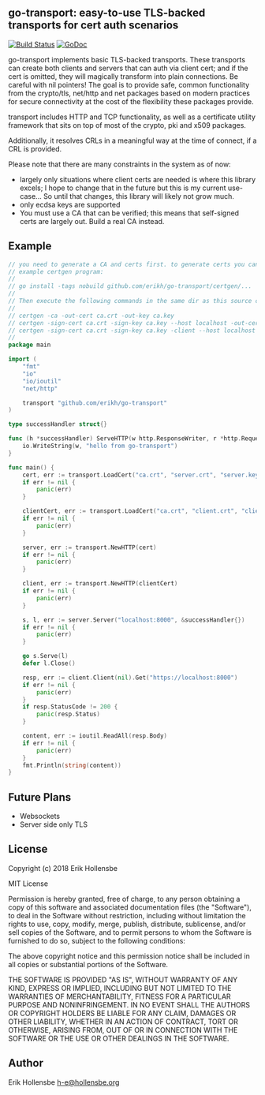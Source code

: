 ## go-transport: easy-to-use TLS-backed transports for cert auth scenarios

[![Build Status](https://travis-ci.org/erikh/go-transport.svg?branch=master)](https://travis-ci.org/erikh/go-transport) [![GoDoc](https://godoc.org/github.com/erikh/go-transport?status.svg)](https://godoc.org/github.com/erikh/go-transport)

go-transport implements basic TLS-backed transports. These transports can
create both clients and servers that can auth via client cert; and if the cert
is omitted, they will magically transform into plain connections. Be careful
with nil pointers!  The goal is to provide safe, common functionality from the
crypto/tls, net/http and net packages based on modern practices for secure
connectivity at the cost of the flexibility these packages provide.

transport includes HTTP and TCP functionality, as well as a certificate
utility framework that sits on top of most of the crypto, pki and x509
packages.

Additionally, it resolves CRLs in a meaningful way at the time of connect, if a
CRL is provided.

Please note that there are many constraints in the system as of now:

* largely only situations where client certs are needed is where this library
  excels; I hope to change that in the future but this is my current
  use-case...  So until that changes, this library will likely not grow much.
* only ecdsa keys are supported
* You must use a CA that can be verified; this means that self-signed certs
  are largely out. Build a real CA instead.

## Example

```go
// you need to generate a CA and certs first. to generate certs you can use our
// example certgen program:
//
// go install -tags nobuild github.com/erikh/go-transport/certgen/...
//
// Then execute the following commands in the same dir as this source code:
//
// certgen -ca -out-cert ca.crt -out-key ca.key
// certgen -sign-cert ca.crt -sign-key ca.key --host localhost -out-cert server.crt -out-key server.key
// certgen -sign-cert ca.crt -sign-key ca.key -client --host localhost -out-cert client.crt -out-key client.key
//
package main

import (
	"fmt"
	"io"
	"io/ioutil"
	"net/http"

	transport "github.com/erikh/go-transport"
)

type successHandler struct{}

func (h *successHandler) ServeHTTP(w http.ResponseWriter, r *http.Request) {
	io.WriteString(w, "hello from go-transport")
}

func main() {
	cert, err := transport.LoadCert("ca.crt", "server.crt", "server.key", "")
	if err != nil {
		panic(err)
	}

	clientCert, err := transport.LoadCert("ca.crt", "client.crt", "client.key", "")
	if err != nil {
		panic(err)
	}

	server, err := transport.NewHTTP(cert)
	if err != nil {
		panic(err)
	}

	client, err := transport.NewHTTP(clientCert)
	if err != nil {
		panic(err)
	}

	s, l, err := server.Server("localhost:8000", &successHandler{})
	if err != nil {
		panic(err)
	}

	go s.Serve(l)
	defer l.Close()

	resp, err := client.Client(nil).Get("https://localhost:8000")
	if err != nil {
		panic(err)
	}
	if resp.StatusCode != 200 {
		panic(resp.Status)
	}

	content, err := ioutil.ReadAll(resp.Body)
	if err != nil {
		panic(err)
	}
	fmt.Println(string(content))
}
```

## Future Plans

* Websockets
* Server side only TLS

## License

Copyright (c) 2018 Erik Hollensbe

MIT License

Permission is hereby granted, free of charge, to any person obtaining
a copy of this software and associated documentation files (the
"Software"), to deal in the Software without restriction, including
without limitation the rights to use, copy, modify, merge, publish,
distribute, sublicense, and/or sell copies of the Software, and to
permit persons to whom the Software is furnished to do so, subject to
the following conditions:

The above copyright notice and this permission notice shall be
included in all copies or substantial portions of the Software.

THE SOFTWARE IS PROVIDED "AS IS", WITHOUT WARRANTY OF ANY KIND,
EXPRESS OR IMPLIED, INCLUDING BUT NOT LIMITED TO THE WARRANTIES OF
MERCHANTABILITY, FITNESS FOR A PARTICULAR PURPOSE AND
NONINFRINGEMENT. IN NO EVENT SHALL THE AUTHORS OR COPYRIGHT HOLDERS BE
LIABLE FOR ANY CLAIM, DAMAGES OR OTHER LIABILITY, WHETHER IN AN ACTION
OF CONTRACT, TORT OR OTHERWISE, ARISING FROM, OUT OF OR IN CONNECTION
WITH THE SOFTWARE OR THE USE OR OTHER DEALINGS IN THE SOFTWARE.

## Author

Erik Hollensbe <h-e@hollensbe.org>
